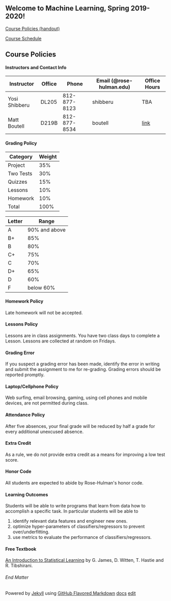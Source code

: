 


## Welcome to Machine Learning, Spring 2019-2020!

[Course Policies (handout)](docs/policy.pdf)

[Course Schedule](docs/schedule.pdf)


## Course Policies

#### Instructors and Contact Info

Instructor | Office | Phone | Email (@rose-hulman.edu) | Office Hours
---------- | ------ | ----- | ----- | ------
Yosi Shibberu | DL205 | 812-877-8123 | shibberu | TBA
Matt Boutell  | D219B | 812-877-8534 | boutell | [link](https://docs.google.com/spreadsheets/d/1DypRLbief-E2BstdsK4ErumZePJlFtxdOUA2ob9SMeQ/edit#gid=653253898)

#### Grading Policy

Category | Weight
-------- | ------
Project | 35%
Two Tests | 30%
Quizzes | 15%
Lessons | 10%
Homework | 10%
Total | 100%

Letter | Range
------ | -------
A | 90% and above
B+ | 85%
B | 80%
C+ | 75%
C | 70%
D+ | 65%
D | 60%
F | below 60%

#### Homework Policy 

Late homework will not be accepted.

#### Lessons Policy 

Lessons are in class assignments. You have two class days to complete a Lesson. Lessons are collected at random on Fridays.

#### Grading Error 

If you suspect a grading error has been made, identify the error in writing and submit the assignment to me for re-grading. Grading errors should be reported promptly.

#### Laptop/Cellphone Policy 

Web surfing, email browsing, gaming, using cell phones and mobile devices, are not permitted during class.

#### Attendance Policy 

After five absences, your final grade will be reduced by half a grade for every additional unexcused absence.

#### Extra Credit 

As a rule, we do not provide extra credit as a means for improving a low test score.

#### Honor Code 

All students are expected to abide by Rose-Hulman's honor code.

#### Learning Outcomes 

Students will be able to write programs that learn from data how to accomplish a specific task. In particular students will be able to

1. identify relevant data features and engineer new ones.
2. optimize hyper-parameters of classifiers/regressors to prevent over/underfitting.
3. use metrics to evaluate the performance of classifiers/regressors.

#### Free Textbook 

[An Introduction to Statistical Learning](http://faculty.marshall.usc.edu/gareth-james/ISL/ISLR%20Seventh%20Printing.pdf) by G. James, D. Witten, T. Hastie and R. Tibshirani. 

###### End Matter

Powered by [Jekyll](https://jekyllrb.com/)
using [GitHub Flavored Markdown](https://guides.github.com/features/mastering-markdown/)
[docs](https://help.github.com/categories/github-pages-basics/)
[edit](https://github.com/DataScienceCourseMaterials/MachineLearning415/edit/master/README.md)
